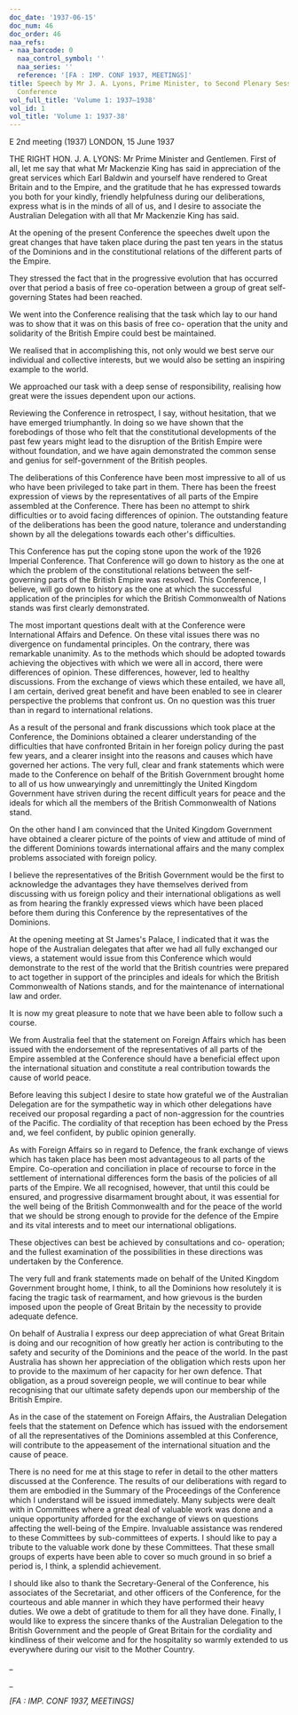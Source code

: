 ```yaml
---
doc_date: '1937-06-15'
doc_num: 46
doc_order: 46
naa_refs:
- naa_barcode: 0
  naa_control_symbol: ''
  naa_series: ''
  reference: '[FA : IMP. CONF 1937, MEETINGS]'
title: Speech by Mr J. A. Lyons, Prime Minister, to Second Plenary Session of Imperial
  Conference
vol_full_title: 'Volume 1: 1937–1938'
vol_id: 1
vol_title: 'Volume 1: 1937-38'
---
```


E 2nd meeting (1937) LONDON, 15 June 1937

THE RIGHT HON. J. A. LYONS: Mr Prime Minister and Gentlemen. First of all, let me say that what Mr Mackenzie King has said in appreciation of the great services which Earl Baldwin and yourself have rendered to Great Britain and to the Empire, and the gratitude that he has expressed towards you both for your kindly, friendly helpfulness during our deliberations, express what is in the minds of all of us, and I desire to associate the Australian Delegation with all that Mr Mackenzie King has said.

At the opening of the present Conference the speeches dwelt upon the great changes that have taken place during the past ten years in the status of the Dominions and in the constitutional relations of the different parts of the Empire.

They stressed the fact that in the progressive evolution that has occurred over that period a basis of free co-operation between a group of great self-governing States had been reached.

We went into the Conference realising that the task which lay to our hand was to show that it was on this basis of free co- operation that the unity and solidarity of the British Empire could best be maintained.

We realised that in accomplishing this, not only would we best serve our individual and collective interests, but we would also be setting an inspiring example to the world.

We approached our task with a deep sense of responsibility, realising how great were the issues dependent upon our actions.

Reviewing the Conference in retrospect, I say, without hesitation, that we have emerged triumphantly. In doing so we have shown that the forebodings of those who felt that the constitutional developments of the past few years might lead to the disruption of the British Empire were without foundation, and we have again demonstrated the common sense and genius for self-government of the British peoples.

The deliberations of this Conference have been most impressive to all of us who have been privileged to take part in them. There has been the freest expression of views by the representatives of all parts of the Empire assembled at the Conference. There has been no attempt to shirk difficulties or to avoid facing differences of opinion. The outstanding feature of the deliberations has been the good nature, tolerance and understanding shown by all the delegations towards each other's difficulties.

This Conference has put the coping stone upon the work of the 1926 Imperial Conference. That Conference will go down to history as the one at which the problem of the constitutional relations between the self-governing parts of the British Empire was resolved. This Conference, I believe, will go down to history as the one at which the successful application of the principles for which the British Commonwealth of Nations stands was first clearly demonstrated.

The most important questions dealt with at the Conference were International Affairs and Defence. On these vital issues there was no divergence on fundamental principles. On the contrary, there was remarkable unanimity. As to the methods which should be adopted towards achieving the objectives with which we were all in accord, there were differences of opinion. These differences, however, led to healthy discussions. From the exchange of views which these entailed, we have all, I am certain, derived great benefit and have been enabled to see in clearer perspective the problems that confront us. On no question was this truer than in regard to international relations.

As a result of the personal and frank discussions which took place at the Conference, the Dominions obtained a clearer understanding of the difficulties that have confronted Britain in her foreign policy during the past few years, and a clearer insight into the reasons and causes which have governed her actions. The very full, clear and frank statements which were made to the Conference on behalf of the British Government brought home to all of us how unwearyingly and unremittingly the United Kingdom Government have striven during the recent difficult years for peace and the ideals for which all the members of the British Commonwealth of Nations stand.

On the other hand I am convinced that the United Kingdom Government have obtained a clearer picture of the points of view and attitude of mind of the different Dominions towards international affairs and the many complex problems associated with foreign policy.

I believe the representatives of the British Government would be the first to acknowledge the advantages they have themselves derived from discussing with us foreign policy and their international obligations as well as from hearing the frankly expressed views which have been placed before them during this Conference by the representatives of the Dominions.

At the opening meeting at St James's Palace, I indicated that it was the hope of the Australian delegates that after we had all fully exchanged our views, a statement would issue from this Conference which would demonstrate to the rest of the world that the British countries were prepared to act together in support of the principles and ideals for which the British Commonwealth of Nations stands, and for the maintenance of international law and order.

It is now my great pleasure to note that we have been able to follow such a course.

We from Australia feel that the statement on Foreign Affairs which has been issued with the endorsement of the representatives of all parts of the Empire assembled at the Conference should have a beneficial effect upon the international situation and constitute a real contribution towards the cause of world peace.

Before leaving this subject I desire to state how grateful we of the Australian Delegation are for the sympathetic way in which other delegations have received our proposal regarding a pact of non-aggression for the countries of the Pacific. The cordiality of that reception has been echoed by the Press and, we feel confident, by public opinion generally.

As with Foreign Affairs so in regard to Defence, the frank exchange of views which has taken place has been most advantageous to all parts of the Empire. Co-operation and conciliation in place of recourse to force in the settlement of international differences form the basis of the policies of all parts of the Empire. We all recognised, however, that until this could be ensured, and progressive disarmament brought about, it was essential for the well being of the British Commonwealth and for the peace of the world that we should be strong enough to provide for the defence of the Empire and its vital interests and to meet our international obligations.

These objectives can best be achieved by consultations and co- operation; and the fullest examination of the possibilities in these directions was undertaken by the Conference.

The very full and frank statements made on behalf of the United Kingdom Government brought home, I think, to all the Dominions how resolutely it is facing the tragic task of rearmament, and how grievous is the burden imposed upon the people of Great Britain by the necessity to provide adequate defence.

On behalf of Australia I express our deep appreciation of what Great Britain is doing and our recognition of how greatly her action is contributing to the safety and security of the Dominions and the peace of the world. In the past Australia has shown her appreciation of the obligation which rests upon her to provide to the maximum of her capacity for her own defence. That obligation, as a proud sovereign people, we will continue to bear while recognising that our ultimate safety depends upon our membership of the British Empire.

As in the case of the statement on Foreign Affairs, the Australian Delegation feels that the statement on Defence which has issued with the endorsement of all the representatives of the Dominions assembled at this Conference, will contribute to the appeasement of the international situation and the cause of peace.

There is no need for me at this stage to refer in detail to the other matters discussed at the Conference. The results of our deliberations with regard to them are embodied in the Summary of the Proceedings of the Conference which I understand will be issued immediately. Many subjects were dealt with in Committees where a great deal of valuable work was done and a unique opportunity afforded for the exchange of views on questions affecting the well-being of the Empire. Invaluable assistance was rendered to these Committees by sub-committees of experts. I should like to pay a tribute to the valuable work done by these Committees. That these small groups of experts have been able to cover so much ground in so brief a period is, I think, a splendid achievement.

I should like also to thank the Secretary-General of the Conference, his associates of the Secretariat, and other officers of the Conference, for the courteous and able manner in which they have performed their heavy duties. We owe a debt of gratitude to them for all they have done. Finally, I would like to express the sincere thanks of the Australian Delegation to the British Government and the people of Great Britain for the cordiality and kindliness of their welcome and for the hospitality so warmly extended to us everywhere during our visit to the Mother Country.

 _

_

 _[FA : IMP. CONF 1937, MEETINGS]_